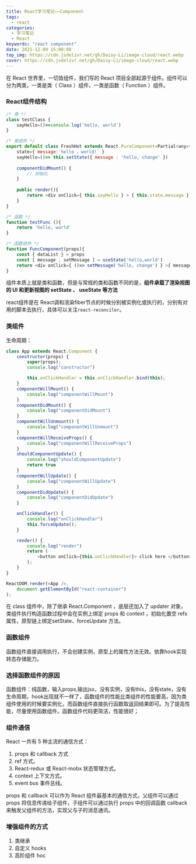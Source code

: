 ```yaml
---
title: React学习笔记——Component
tags: 
  - react
categories:
  - 学习笔记
  - React
keywords: "react component"
date: 2021-12-09 15:00:00
top_img: https://cdn.jsdelivr.net/gh/Daisy-Li/image-cloud/react.webp
cover: https://cdn.jsdelivr.net/gh/Daisy-Li/image-cloud/react.webp
---
```


在 React 世界里，一切皆组件，我们写的 React 项目全部起源于组件。组件可以分为两类，一类是类（ Class ）组件，一类是函数（ Function ）组件。

### React组件结构

``` js
/* 类 */ 
class testClass { 
    sayHello=()=>console.log('hello, world') 
} 

/* 类组件 */
export default class FreshHot extends React.PureComponent<Partial<any>> { 
    state={ message:`hello ，world!` } 
    sayHello=()=> this.setState({ message : 'hello, change' }) 
    
    componentDidMount() {
        // 初始化
    }
    
    public render(){ 
        return <div onClick={ this.sayHello } > { this.state.message } </div> 
    } 
} 

/* 函数 */ 
function testFunc (){ 
    return 'hello, world' 
} 

/* 函数组件 */ 
function FuncComponent(props){ 
    const { dataList } = props
    const [ message , setMessage ] = useState('hello,world') 
    return <div onClick={ ()=> setMessage('hello, change') } >{ message }</div> 
}
```

组件本质上就是类和函数，但是与常规的类和函数不同的是，**组件承载了渲染视图的 UI 和更新视图的 setState 、 useState 等方法**

react组件是在 React调和渲染fiber节点的时候分别被实例化或执行的，分别有对用的脚本去执行，具体可以关注`react-reconciler`。

### 类组件

生命周期：

``` js
class App extends React.Component {
	constructor(props) {
		super(props);
		console.log("constructor")

		this.onClickHandler = this.onClickHandler.bind(this);
	}
	componentWillMount() {
		console.log("componentWillMount")
	}
	componentDidMount() {
		console.log("componentDidMount")
	}
	componentWillUnmount() {
		console.log("componentWillUnmount")
	}
	componentWillReceiveProps() {
		console.log("componentWillReceiveProps")
	}
	shouldComponentUpdate() {
		console.log("shouldComponentUpdate")
		return true
	}
	componentWillUpdate() {
		console.log("componentWillUpdate")
	}
	componentDidUpdate() {
		console.log("componentDidUpdate")
	}

	onClickHandler() {
		console.log("onClickHandler")
		this.forceUpdate();
	}

	render() {
		console.log("render")
		return (
			<button onClick={this.onClickHandler}> click here </button>
		);
	}
}

ReactDOM.render(<App />,
	document.getElementById("react-container")
);
```

在 class 组件中，除了继承 React.Component ，底层还加入了 updater 对象，类组件执行构造函数过程中会在实例上绑定 props 和 context ，初始化置空 refs 属性，原型链上绑定setState、forceUpdate 方法。

### 函数组件

函数组件直接调用执行，不会创建实例，原型上的属性方法无效。依靠hook实现转态存储能力。

### 选择函数组件的原因

函数组件：纯函数，输入props,输出jsx，没有实例，没有this，没有state，没有生命周期，hook出现就不一样了，函数组件的性能比类组件的性能要高，因为类组件使用的时候要实例化，而函数组件直接执行函数取返回结果即可。为了提高性能，尽量使用函数组件。函数组件代码更简洁，性能很好；

### 组件通信

React 一共有 5 种主流的通信方式：

1.  props 和 callback 方式
2.  ref 方式。
3.  React-redux 或 React-mobx 状态管理方式。
4.  context 上下文方式。
5.  event bus 事件总线。

props 和 callback 可以作为 React 组件最基本的通信方式，父组件可以通过 props 将信息传递给子组件，子组件可以通过执行 props 中的回调函数 callback 来触发父组件的方法，实现父与子的消息通讯。

### 增强组件的方式

1. 类继承
2. 自定义 hooks
3. 高阶组件 hoc